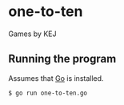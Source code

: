 # one-to-ten
Games by KEJ

## Running the program
Assumes that [Go](https://golang.org/) is installed.

```bash
$ go run one-to-ten.go
```
